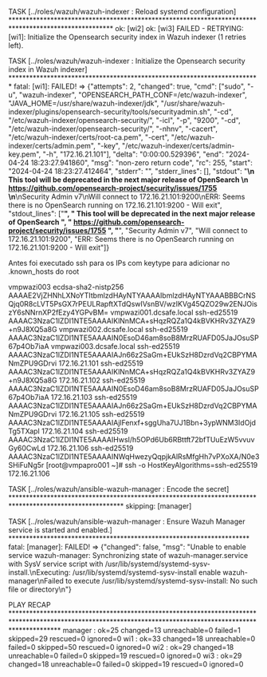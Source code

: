TASK [../roles/wazuh/wazuh-indexer : Reload systemd configuration] *****************************************************************************************************
ok: [wi2]
ok: [wi3]
FAILED - RETRYING: [wi1]: Initialize the Opensearch security index in Wazuh indexer (1 retries left).

TASK [../roles/wazuh/wazuh-indexer : Initialize the Opensearch security index in Wazuh indexer] ************************************************************************
fatal: [wi1]: FAILED! => {"attempts": 2, "changed": true, "cmd": ["sudo", "-u", "wazuh-indexer", "OPENSEARCH_PATH_CONF=/etc/wazuh-indexer", "JAVA_HOME=/usr/share/wazuh-indexer/jdk", "/usr/share/wazuh-indexer/plugins/opensearch-security/tools/securityadmin.sh", "-cd", "/etc/wazuh-indexer/opensearch-security/", "-icl", "-p", "9200", "-cd", "/etc/wazuh-indexer/opensearch-security/", "-nhnv", "-cacert", "/etc/wazuh-indexer/certs/root-ca.pem", "-cert", "/etc/wazuh-indexer/certs/admin.pem", "-key", "/etc/wazuh-indexer/certs/admin-key.pem", "-h", "172.16.21.101"], "delta": "0:00:00.529396", "end": "2024-04-24 18:23:27.941860", "msg": "non-zero return code", "rc": 255, "start": "2024-04-24 18:23:27.412464", "stderr": "", "stderr_lines": [], "stdout": "**************************************************************************\n** This tool will be deprecated in the next major release of OpenSearch **\n** https://github.com/opensearch-project/security/issues/1755           **\n**************************************************************************\nSecurity Admin v7\nWill connect to 172.16.21.101:9200\nERR: Seems there is no OpenSearch running on 172.16.21.101:9200 - Will exit", "stdout_lines": ["**************************************************************************", "** This tool will be deprecated in the next major release of OpenSearch **", "** https://github.com/opensearch-project/security/issues/1755           **", "**************************************************************************", "Security Admin v7", "Will connect to 172.16.21.101:9200", "ERR: Seems there is no OpenSearch running on 172.16.21.101:9200 - Will exit"]}

Antes foi executado ssh para os IPs com keytype para adicionar no .known_hosts do root

vmpwazi003 ecdsa-sha2-nistp256 AAAAE2VjZHNhLXNoYTItbmlzdHAyNTYAAAAIbmlzdHAyNTYAAABBBCrNSQjq0R8cLVT5PsGX7rPEULRapftXTdQswIVsnBV/wzIKVg45QZO29w2ENJOiszY6sNNrnXP2fEzy4YGPvBM=
vmpwazi001.dcsafe.local ssh-ed25519 AAAAC3NzaC1lZDI1NTE5AAAAIKlNnMCA+sHqzRQZa1Q4kBVKHRv3ZYAZ9+n9J8XQ5a8G
vmpwazi002.dcsafe.local ssh-ed25519 AAAAC3NzaC1lZDI1NTE5AAAAIN0EsoD46am8soB8MrzRUAFD05JaJOsuSP67p4Ob7iaA
vmpwazi003.dcsafe.local ssh-ed25519 AAAAC3NzaC1lZDI1NTE5AAAAIAJn66z2SaGm+EUkSzH8DzrdVq2CBPYMANmZPU9GDrvi
172.16.21.101 ssh-ed25519 AAAAC3NzaC1lZDI1NTE5AAAAIKlNnMCA+sHqzRQZa1Q4kBVKHRv3ZYAZ9+n9J8XQ5a8G
172.16.21.102 ssh-ed25519 AAAAC3NzaC1lZDI1NTE5AAAAIN0EsoD46am8soB8MrzRUAFD05JaJOsuSP67p4Ob7iaA
172.16.21.103 ssh-ed25519 AAAAC3NzaC1lZDI1NTE5AAAAIAJn66z2SaGm+EUkSzH8DzrdVq2CBPYMANmZPU9GDrvi
172.16.21.105 ssh-ed25519 AAAAC3NzaC1lZDI1NTE5AAAAIAjlFenxf+sggUha7UJ1Bbn+3ypWNM3IdOjdTg5TXapI
172.16.21.104 ssh-ed25519 AAAAC3NzaC1lZDI1NTE5AAAAIHwsI/h5OPd6Ub6RBttft72bfTUuEzW5vvuvGy60CwLd
172.16.21.106 ssh-ed25519 AAAAC3NzaC1lZDI1NTE5AAAAINWqHwezyQqpjkAlRsMfgHh7vPXoXA/N0e3SHiFuNg5r
[root@vmpapro001 ~]# ssh -o HostKeyAlgorithms=ssh-ed25519 172.16.21.106



TASK [../roles/wazuh/ansible-wazuh-manager : Encode the secret] ********************************************************************************************************
skipping: [manager]

TASK [../roles/wazuh/ansible-wazuh-manager : Ensure Wazuh Manager service is started and enabled.] *********************************************************************
fatal: [manager]: FAILED! => {"changed": false, "msg": "Unable to enable service wazuh-manager: Synchronizing state of wazuh-manager.service with SysV service script with /usr/lib/systemd/systemd-sysv-install.\nExecuting: /usr/lib/systemd/systemd-sysv-install enable wazuh-manager\nFailed to execute /usr/lib/systemd/systemd-sysv-install: No such file or directory\n"}

PLAY RECAP *************************************************************************************************************************************************************
manager                    : ok=25   changed=13   unreachable=0    failed=1    skipped=29   rescued=0    ignored=0
wi1                        : ok=33   changed=18   unreachable=0    failed=0    skipped=50   rescued=0    ignored=0
wi2                        : ok=29   changed=18   unreachable=0    failed=0    skipped=19   rescued=0    ignored=0
wi3                        : ok=29   changed=18   unreachable=0    failed=0    skipped=19   rescued=0    ignored=0


